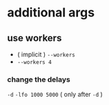 # additional args
## use workers
- ( implicit ) `--workers`
- `--workers 4`
### change the delays
`-d` `-lfo 1000 5000` ( only after `-d` )
